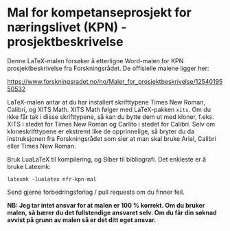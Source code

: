 # Mal for kompetanseprosjekt for næringslivet (KPN) - prosjektbeskrivelse

Denne LaTeX-malen forsøker å etterligne Word-malen for KPN prosjektbeskrivelse fra Forskningsrådet.
De offisielle malene ligger her:

https://www.forskningsradet.no/no/Maler_for_prosjektbeskrivelse/1254019550532

LaTeX-malen antar at du har installert skrifttypene Times New Roman, Calibri, og XITS Math. XITS Math følger med LaTeX-pakken `xits`.
Om du ikke får tak i disse skrifttypene, så kan du bytte dem ut med kloner, f.eks. XITS i stedet for Times New Roman og Carlito i stedet for Calibri.
Selv om kloneskrifttypene er ekstremt like de opprinnelige, så bryter du da instruksjonen fra Forskningsrådet som sier at man skal bruke Arial, Calibri eller Times New Roman.

Bruk LuaLaTeX til kompilering, og Biber til bibliografi.
Det enkleste er å bruke Latexmk:
```
latexmk -lualatex nfr-kpn-mal
```
Send gjerne forbedringsforlag / pull requests om du finner feil.

**NB: Jeg tar intet ansvar for at malen er 100 % korrekt. Om du bruker malen, så bærer du det fullstendige ansvaret selv. Om du får din søknad avvist på grunn av malen så er det ditt eget ansvar.**
